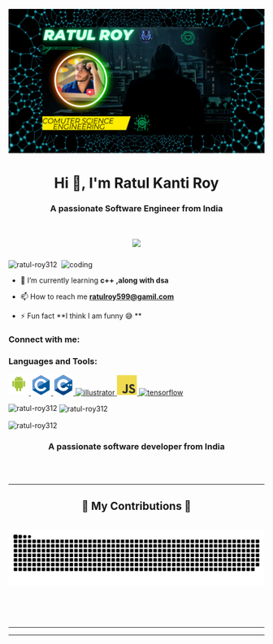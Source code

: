 ![logo](https://github.com/ratul-roy312/Ratul-Roy312/blob/main/Modern%20Gaming%20Cover%20YouTube%20Channel%20Art.png)
<h1 align= "center"> Hi 👋, I'm Ratul Kanti Roy</h1>
<h3 align="center">A passionate Software Engineer from India</h3>





<h1 align="center">
    <img src="https://readme-typing-svg.herokuapp.com/?font=Righteous&size=35&center=true&vCenter=true&width=500&height=70&duration=4000&lines=Hi+There!+👋;+I'm+Ratul+Roy!;" />
</h1>

<img align="right" alt="coding" width="400" src="https://user-images.githubusercontent.com/55389276/140866485-8fb1c876-9a8f-4d6a-98dc-08c4981eaf70.gif">

<p align="left"> <img src="https://komarev.com/ghpvc/?username=ratul-roy312&label=Profile%20views&color=0e75b6&style=flat" alt="ratul-roy312" /> </p>

- 🌱 I’m currently learning **c++ ,along with dsa**

- 📫 How to reach me **ratulroy599@gamil.com**

- ⚡ Fun fact **I think I am funny 😅 **

<h3 align="left">Connect with me:</h3>
<p align="left">
</p>

<h3 align="left">Languages and Tools:</h3>
<p align="left"> <a href="https://developer.android.com" target="_blank" rel="noreferrer"> <img src="https://raw.githubusercontent.com/devicons/devicon/master/icons/android/android-original-wordmark.svg" alt="android" width="40" height="40"/> </a> <a href="https://www.cprogramming.com/" target="_blank" rel="noreferrer"> <img src="https://raw.githubusercontent.com/devicons/devicon/master/icons/c/c-original.svg" alt="c" width="40" height="40"/> </a> <a href="https://www.w3schools.com/cpp/" target="_blank" rel="noreferrer"> <img src="https://raw.githubusercontent.com/devicons/devicon/master/icons/cplusplus/cplusplus-original.svg" alt="cplusplus" width="40" height="40"/> </a> <a href="https://www.adobe.com/in/products/illustrator.html" target="_blank" rel="noreferrer"> <img src="https://www.vectorlogo.zone/logos/adobe_illustrator/adobe_illustrator-icon.svg" alt="illustrator" width="40" height="40"/> </a> <a href="https://developer.mozilla.org/en-US/docs/Web/JavaScript" target="_blank" rel="noreferrer"> <img src="https://raw.githubusercontent.com/devicons/devicon/master/icons/javascript/javascript-original.svg" alt="javascript" width="40" height="40"/> </a> <a href="https://www.tensorflow.org" target="_blank" rel="noreferrer"> <img src="https://www.vectorlogo.zone/logos/tensorflow/tensorflow-icon.svg" alt="tensorflow" width="40" height="40"/> </a> </p>

<p><img align="left" src="https://github-readme-stats.vercel.app/api/top-langs?username=ratul-roy312&show_icons=true&locale=en&layout=compact" alt="ratul-roy312" /></p>

<p>&nbsp;<img align="center" src="https://github-readme-stats.vercel.app/api?username=ratul-roy312&show_icons=true&locale=en" alt="ratul-roy312" /></p>

<p><img align="center" src="https://github-readme-streak-stats.herokuapp.com/?user=ratul-roy312&" alt="ratul-roy312" /></p>


<h3 align="center">A passionate software developer from India </h3>

<br/>

<div align="center">










<br/>
<hr/>

<div align="center">
  <h2>🐍 My Contributions 🐍</h2>
  <br>
  <img alt="snake eating my contributions" src="https://raw.githubusercontent.com/salesp07/salesp07/output/github-contribution-grid-snake.svg" />
  
  <br/><br/><br/>
</div>

<hr/>


<hr/>

<br/>


